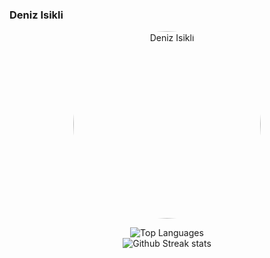 ### Deniz Isikli

<div align="center">
  <img src="https://cdn.discordapp.com/attachments/826814606298316882/1157105179762630677/SharpenFilter_image.png?ex=6531c3ac&is=651f4eac&hm=677af89f7aefb998954cd1e60d8fa5a31e291610cffde614c21223ba3f6080da&" alt="Deniz Isikli" style="width: 300px; height: 300px; border-radius: 50%; object-fit: cover;">

  <!--STATS:-->
  <img src="https://github-readme-stats.vercel.app/api/top-langs/?username=denizisikli&layout=compact&theme=tokyonight" alt="Top Languages"><br>
  <img src="https://github-readme-streak-stats.herokuapp.com?user=denizisikli&theme=tokyonight&date_format=M%20j%5B%2C%20Y%5D" alt="Github Streak stats">
</div>
